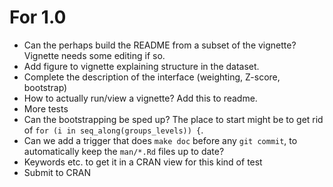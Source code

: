 # For 1.0

* Can the perhaps build the README from a subset of the vignette?  Vignette needs some editing if so.
* Add figure to vignette explaining structure in the dataset.
* Complete the description of the interface (weighting, Z-score, bootstrap)
* How to actually run/view a vignette?  Add this to readme.
* More tests
* Can the bootstrapping be sped up?  The place to start might be to get rid of `for (i in seq_along(groups_levels)) {`.
* Can we add a trigger that does `make doc` before any `git commit`, to automatically keep the `man/*.Rd` files up to date?
* Keywords etc. to get it in a CRAN view for this kind of test
* Submit to CRAN
